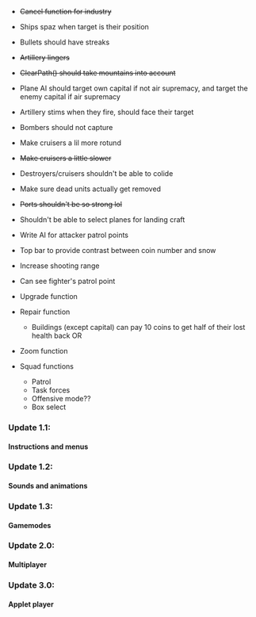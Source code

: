 - ~~Cancel function for industry~~
- Ships spaz when target is their position
- Bullets should have streaks
- ~~Artillery lingers~~
- ~~ClearPath() should take mountains into account~~
- Plane AI should target own capital if not air supremacy, and target the enemy capital if air supremacy
- Artillery stims when they fire, should face their target
- Bombers should not capture
- Make cruisers a lil more rotund
- ~~Make cruisers a little slower~~
- Destroyers/cruisers shouldn't be able to colide
- Make sure dead units actually get removed
- ~~Ports shouldn't be so strong lol~~
- Shouldn't be able to select planes for landing craft
- Write AI for attacker patrol points
- Top bar to provide contrast between coin number and snow
- Increase shooting range
- Can see fighter's patrol point

- Upgrade function
- Repair function
	- Buildings (except capital) can pay 10 coins to get half of their lost health back OR
- Zoom function
- Squad functions
	- Patrol
	- Task forces
	- Offensive mode??
	- Box select

### Update 1.1:
#### Instructions and menus

### Update 1.2:
#### Sounds and animations

### Update 1.3:
#### Gamemodes

### Update 2.0:
#### Multiplayer

### Update 3.0:
#### Applet player
